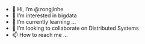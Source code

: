 - 👋 Hi, I’m @zongjinhe
- 👀 I’m interested in bigdata
- 🌱 I’m currently learning ...
- 💞️ I’m looking to collaborate on Distributed Systems
- 📫 How to reach me ...

<!---
zongjinhe/zongjinhe is a ✨ special ✨ repository because its `README.md` (this file) appears on your GitHub profile.
You can click the Preview link to take a look at your changes.
--->
